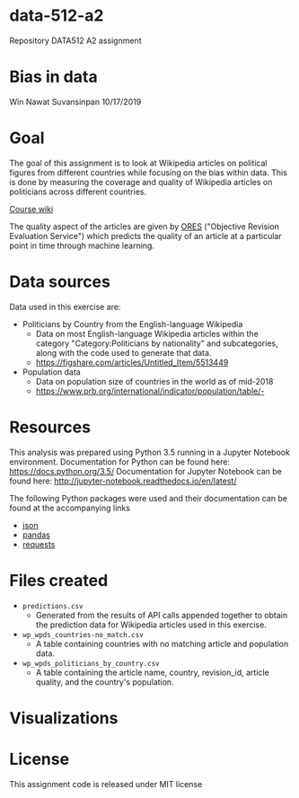 # data-512-a2
Repository DATA512 A2 assignment

# Bias in data
Win Nawat Suvansinpan
10/17/2019

# Goal
The goal of this assignment is to look at Wikipedia articles on political figures from different countries while focusing on the bias within data. This is done by measuring the coverage and quality of Wikipedia articles on politicians across different countries.

[Course wiki](https://wiki.communitydata.science/Human_Centered_Data_Science_(Fall_2019)/Assignments#A2:_Bias_in_data)

The quality aspect of the articles are given by [ORES](https://www.mediawiki.org/wiki/ORES) ("Objective Revision Evaluation Service") which predicts the quality of an article at a particular point in time through machine learning.

# Data sources
Data used in this exercise are:
- Politicians by Country from the English-language Wikipedia
  - Data on most English-language Wikipedia articles within the category "Category:Politicians by nationality" and subcategories, along with the code used to generate that data.
  - https://figshare.com/articles/Untitled_Item/5513449
- Population data
  - Data on population size of countries in the world as of mid-2018
  - https://www.prb.org/international/indicator/population/table/- 

# Resources
This analysis was prepared using Python 3.5 running in a Jupyter Notebook environment.
Documentation for Python can be found here: https://docs.python.org/3.5/
Documentation for Jupyter Notebook can be found here: http://jupyter-notebook.readthedocs.io/en/latest/

The following Python packages were used and their documentation can be found at the accompanying links
- [json]()
- [pandas]()
- [requests]()

# Files created
- `predictions.csv`
  - Generated from the results of API calls appended together to obtain the prediction data for Wikipedia articles used in this exercise.
- `wp_wpds_countries-no_match.csv`
  - A table containing countries with no matching article and population data.
- `wp_wpds_politicians_by_country.csv`
  - A table containing the article name, country, revision_id, article quality, and the country's population.

# Visualizations

# License
This assignment code is released under MIT license
